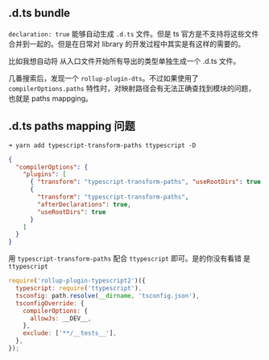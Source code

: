 ## .d.ts bundle

`declaration: true` 能够自动生成 `.d.ts` 文件。但是 ts 官方是不支持将这些文件合并到一起的。但是在日常对 library 的开发过程中其实是有这样的需要的。

比如我想自动将 从入口文件开始所有导出的类型单独生成一个 .d.ts 文件。

几番搜索后，发现一个 `rollup-plugin-dts`。不过如果使用了 `compilerOptions.paths` 特性时，对映射路径会有无法正确查找到模块的问题，也就是 paths mappging。

## .d.ts paths mapping 问题

```
➜ yarn add typescript-transform-paths ttypescript -D
```

```json
{
  "compilerOptions": {
    "plugins": [
      { "transform": "typescript-transform-paths", "useRootDirs": true },
      {
        "transform": "typescript-transform-paths",
        "afterDeclarations": true,
        "useRootDirs": true
      }
    ]
  }
}
```

用 `typescript-transform-paths` 配合 `ttypescript` 即可。是的你没有看错 是 `ttypescript`

```js
require('rollup-plugin-typescript2')({
  typescript: require('ttypescript'),
  tsconfig: path.resolve(__dirname, 'tsconfig.json'),
  tsconfigOverride: {
    compilerOptions: {
      allowJs: __DEV__,
    },
    exclude: ['**/__tests__'],
  },
});
```
